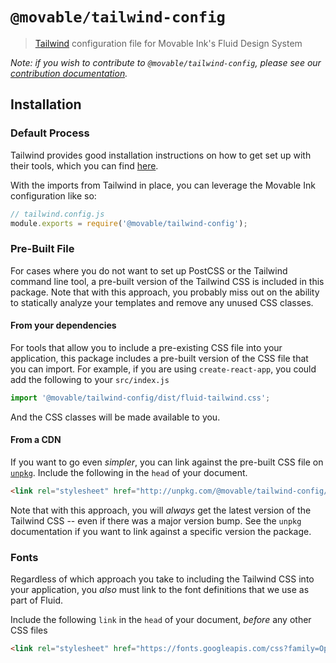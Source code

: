 # `@movable/tailwind-config`

> [Tailwind][tailwind] configuration file for Movable Ink's Fluid Design System

*Note: if you wish to contribute to `@movable/tailwind-config`, please see our [contribution documentation](./CONTRIBUTING.md).*

## Installation

### Default Process

Tailwind provides good installation instructions on how to get set up with their tools, which you can find [here][tailwind-installation].

With the imports from Tailwind in place, you can leverage the Movable Ink configuration like so:

```javascript
// tailwind.config.js
module.exports = require('@movable/tailwind-config');
```

### Pre-Built File

For cases where you do not want to set up PostCSS or the Tailwind command line tool, a pre-built version of the Tailwind CSS is included in this package. Note that with this approach, you probably miss out on the ability to statically analyze your templates and remove any unused CSS classes.

#### From your dependencies

For tools that allow you to include a pre-existing CSS file into your application, this package includes a pre-built version of the CSS file that you can import. For example, if you are using `create-react-app`, you could add the following to your `src/index.js`

```javascript
import '@movable/tailwind-config/dist/fluid-tailwind.css';
```

And the CSS classes will be made available to you.

#### From a CDN

If you want to go even _simpler_, you can link against the pre-built CSS file on [`unpkg`][unpkg]. Include the following in the `head` of your document.

```html
<link rel="stylesheet" href="http://unpkg.com/@movable/tailwind-config/dist/fluid-tailwind.min.css">
```

Note that with this approach, you will _always_ get the latest version of the Tailwind CSS -- even if there was a major version bump. See the `unpkg` documentation if you want to link against a specific version the package.

### Fonts

Regardless of which approach you take to including the Tailwind CSS into your application, you _also_ must link to the font definitions that we use as part of Fluid.

Include the following `link` in the `head` of your document, _before_ any other CSS files

```html
<link rel="stylesheet" href="https://fonts.googleapis.com/css?family=Open+Sans:300,400,600,800|Source+Code+Pro:200,300,400,600,900&display=swap">
```

[tailwind]: https://tailwindcss.com
[tailwind-installation]: https://tailwindcss.com/docs/installation
[unpkg]: https://unpkg.com
